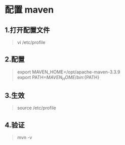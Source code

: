 # 配置 maven

## 1.打开配置文件
> vi /etc/profile

## 2.配置
>export MAVEN_HOME=/opt/apache-maven-3.3.9	
export PATH=${MAVEN_HOME}/bin:${PATH}

## 3.生效		
>source /etc/profile

## 4.验证		
>mvn -v
